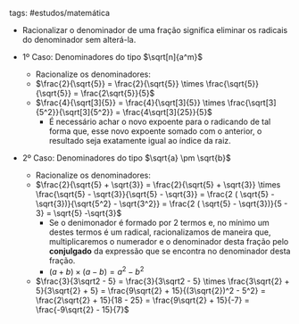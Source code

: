 tags: #estudos/matemática 

- Racionalizar o denominador de uma fração significa eliminar os radicais do denominador sem alterá-la.

- 1º Caso: Denominadores do tipo $\sqrt[n]{a^m}$
	- Racionalize os denominadores:
	- $\frac{2}{\sqrt{5}} = \frac{2}{\sqrt{5}} \times \frac{\sqrt{5}}{\sqrt{5}} = \frac{2\sqrt{5}}{5}$
	- $\frac{4}{\sqrt[3]{5}} = \frac{4}{\sqrt[3]{5}} \times \frac{\sqrt[3]{5^2}}{\sqrt[3]{5^2}} = \frac{4\sqrt[3]{25}}{5}$
		-  É necessário achar o novo expoente para o radicando de tal forma que, esse novo expoente somado com o anterior, o resultado seja exatamente igual ao índice da raiz.

- 2º Caso: Denominadores do tipo $\sqrt{a} \pm \sqrt{b}$ 
	- Racionalize os denominadores:
	- $\frac{2}{\sqrt{5} + \sqrt{3}} = \frac{2}{\sqrt{5} + \sqrt{3}} \times \frac{\sqrt{5} - \sqrt{3}}{\sqrt{5} - \sqrt{3}} = \frac{2 ( \sqrt{5} - \sqrt{3})}{\sqrt{5^2} - \sqrt{3^2}} = \frac{2 ( \sqrt{5} - \sqrt{3})}{5 - 3} = \sqrt{5} -\sqrt{3}$ 
		- Se o denimonador é formado por 2 termos e, no mínimo um destes termos é um radical, racionalizamos de maneira que, multiplicaremos o numerador e o denominador desta fração pelo **conjulgado** da expressão que se encontra no denominador desta fração.
		- $(a + b) \times (a - b) = a^2 -b^2$
	- $\frac{3}{3\sqrt2 - 5} = \frac{3}{3\sqrt2 - 5} \times \frac{3\sqrt{2} + 5}{3\sqrt{2} + 5} = \frac{9\sqrt{2} + 15}{(3\sqrt{2})^2 - 5^2} = \frac{2\sqrt{2} + 15}{18 - 25} = \frac{9\sqrt{2} + 15}{-7} = \frac{-9\sqrt{2} - 15}{7}$ 